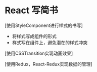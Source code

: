 # React 写简书

[使用StyleComponent进行样式的书写]
  * 将样式写成组件的形式
  * 样式写在组件上，避免潜在的样式冲突

[使用CSSTransition实现动画效果]

[使用Redux，React-Redux实现数据的管理]